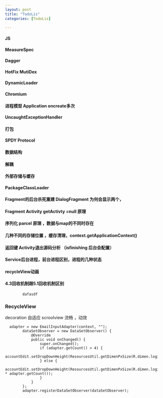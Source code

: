 ```yaml
---
layout: post
title: "TodoLis"
categories: [TodoLis]

---
```


#### JS

#### MeasureSpec

#### Dagger

#### HotFix MutiDex

#### DynamicLoader

#### Chromium

#### 进程模型 Application oncreate多次

#### UncaughtExceptionHandler

#### 打包

#### SPDY Protocol 

#### 数据结构

#### 解耦

#### 外部存储与缓存

#### PackageClassLoader

#### Fragment的后台杀死重建 DialogFragment 为何会显示两个，

#### Fragment Activity getActivty =null  原理

#### 序列化 parcel 原理 ，数据与map的不同时存在 

#### 几种不同的存储位置 ，缓存清理，context.getApplicationContext()

#### 返回键 Activity退出源码分析 （isfinishing 后台会配置）

#### Service后台进程，前台进程区别，进程的几种状态

#### recycleView动画

#### 4.3回收机制跟5.1回收机制区别

			dafasdf

### RecycleView 

decoration
自适应 scroolview
流畅 ，动效


	  adapter = new EmailInputAdapter(context, "");
	        dataSetObserver = new DataSetObserver() {
	            @Override
	            public void onChanged() {
	                super.onChanged();
	                if (adapter.getCount() > 4) {
	                    accountEdit.setDropDownHeight(ResourcesUtil.getDimenPxSize(R.dimen.login_account_dropdown_height));
	                } else {
	                    accountEdit.setDropDownHeight(ResourcesUtil.getDimenPxSize(R.dimen.login_account_dropdown_single_height) * adapter.getCount());
	                }
	            }
	        };
	        adapter.registerDataSetObserver(dataSetObserver);
	        